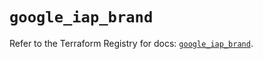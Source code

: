 # `google_iap_brand`

Refer to the Terraform Registry for docs: [`google_iap_brand`](https://registry.terraform.io/providers/hashicorp/google/6.50.0/docs/resources/iap_brand).
